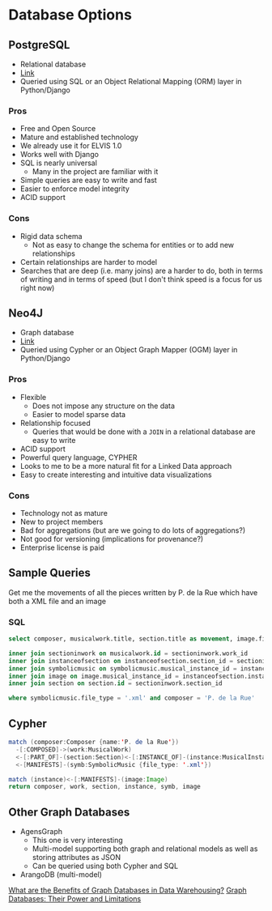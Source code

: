 # Database Options

## PostgreSQL

* Relational database
* [Link](https://www.postgresql.org)
* Queried using SQL or an Object Relational Mapping (ORM) layer in Python/Django

### Pros

* Free and Open Source
* Mature and established technology
* We already use it for ELVIS 1.0
* Works well with Django
* SQL is nearly universal
  * Many in the project are familiar with it
* Simple queries are easy to write and fast
* Easier to enforce model integrity
* ACID support

### Cons

* Rigid data schema
  * Not as easy to change the schema for entities or to add new relationships
* Certain relationships are harder to model
* Searches that are deep (i.e. many joins) are a harder to do, both in terms of writing and in terms of speed (but I don't think speed is a focus for us right now)

## Neo4J

* Graph database
* [Link](https://neo4j.com)
* Queried using Cypher or an Object Graph Mapper (OGM) layer in Python/Django

### Pros

* Flexible
  * Does not impose any structure on the data
  * Easier to model sparse data
* Relationship focused
  * Queries that would be done with a ``JOIN`` in a relational database are easy to write
* ACID support
* Powerful query language, CYPHER
* Looks to me to be a more natural fit for a Linked Data approach
* Easy to create interesting and intuitive data visualizations

### Cons

* Technology not as mature
* New to project members
* Bad for aggregations (but are we going to do lots of aggregations?)
* Not good for versioning (implications for provenance?)
* Enterprise license is paid

## Sample Queries

Get me the movements of all the pieces written by P. de la Rue which have both a XML file and an image

### SQL

```SQL
select composer, musicalwork.title, section.title as movement, image.file_name, symbolicmusic.file_name from musicalwork

inner join sectioninwork on musicalwork.id = sectioninwork.work_id
inner join instanceofsection on instanceofsection.section_id = sectioninwork.section_id
inner join symbolicmusic on symbolicmusic.musical_instance_id = instanceofsection.instance_id
inner join image on image.musical_instance_id = instanceofsection.instance_id
inner join section on section.id = sectioninwork.section_id

where symbolicmusic.file_type = '.xml' and composer = 'P. de la Rue'
```

## Cypher

```java
match (composer:Composer {name:'P. de la Rue'})
  -[:COMPOSED]->(work:MusicalWork)
  <-[:PART_OF]-(section:Section)<-[:INSTANCE_OF]-(instance:MusicalInstance)
  <-[MANIFESTS]-(symb:SymbolicMusic {file_type: '.xml'})

match (instance)<-[:MANIFESTS]-(image:Image)
return composer, work, section, instance, symb, image
```

## Other Graph Databases

* AgensGraph
  * This one is very interesting
  * Multi-model supporting both graph and relational models as well as storing attributes as JSON
  * Can be queried using both Cypher and SQL
* ArangoDB (multi-model)

[What are the Benefits of Graph Databases in Data Warehousing?](https://sonra.io/2017/06/12/benefits-graph-databases-data-warehousing/)
[Graph Databases: Their Power and Limitations](https://link.springer.com/content/pdf/10.1007%2F978-3-319-24369-6_5.pdf)